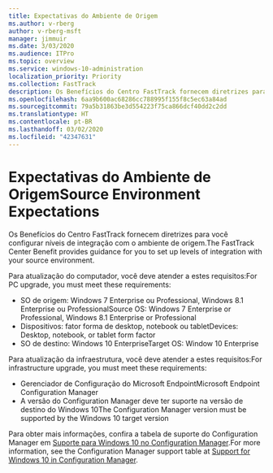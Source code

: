```yaml
---
title: Expectativas do Ambiente de Origem
ms.author: v-rberg
author: v-rberg-msft
manager: jimmuir
ms.date: 3/03/2020
ms.audience: ITPro
ms.topic: overview
ms.service: windows-10-administration
localization_priority: Priority
ms.collection: FastTrack
description: Os Benefícios do Centro FastTrack fornecem diretrizes para você configurar níveis de integração com o ambiente de origem para a implantação do Windows 10.
ms.openlocfilehash: 6aa9b600ac68286cc788995f155f8c5ec63a84ad
ms.sourcegitcommit: 79a5b31863be3d554223f75ca866dcf40dd2c2dd
ms.translationtype: HT
ms.contentlocale: pt-BR
ms.lasthandoff: 03/02/2020
ms.locfileid: "42347631"
---
```

# <a name="source-environment-expectations"></a><span data-ttu-id="b7c79-103">Expectativas do Ambiente de Origem</span><span class="sxs-lookup"><span data-stu-id="b7c79-103">Source Environment Expectations</span></span>

<span data-ttu-id="b7c79-104">Os Benefícios do Centro FastTrack fornecem diretrizes para você configurar níveis de integração com o ambiente de origem.</span><span class="sxs-lookup"><span data-stu-id="b7c79-104">The FastTrack Center Benefit provides guidance for you to set up levels of integration with your source environment.</span></span>
  
<span data-ttu-id="b7c79-105">Para atualização do computador, você deve atender a estes requisitos:</span><span class="sxs-lookup"><span data-stu-id="b7c79-105">For PC upgrade, you must meet these requirements:</span></span>

- <span data-ttu-id="b7c79-106">SO de origem: Windows 7 Enterprise ou Professional, Windows 8.1 Enterprise ou Professional</span><span class="sxs-lookup"><span data-stu-id="b7c79-106">Source OS: Windows 7 Enterprise or Professional, Windows 8.1 Enterprise or Professional</span></span>
- <span data-ttu-id="b7c79-107">Dispositivos: fator forma de desktop, notebook ou tablet</span><span class="sxs-lookup"><span data-stu-id="b7c79-107">Devices: Desktop, notebook, or tablet form factor</span></span>
- <span data-ttu-id="b7c79-108">SO de destino: Windows 10 Enterprise</span><span class="sxs-lookup"><span data-stu-id="b7c79-108">Target OS: Window 10 Enterprise</span></span>

<span data-ttu-id="b7c79-109">Para atualização da infraestrutura, você deve atender a estes requisitos:</span><span class="sxs-lookup"><span data-stu-id="b7c79-109">For infrastructure upgrade, you must meet these requirements:</span></span>   

- <span data-ttu-id="b7c79-110">Gerenciador de Configuração do Microsoft Endpoint</span><span class="sxs-lookup"><span data-stu-id="b7c79-110">Microsoft Endpoint Configuration Manager</span></span>  
- <span data-ttu-id="b7c79-111">A versão do Configuration Manager deve ter suporte na versão de destino do Windows 10</span><span class="sxs-lookup"><span data-stu-id="b7c79-111">The Configuration Manager version must be supported by the Windows 10 target version</span></span>

<span data-ttu-id="b7c79-112">Para obter mais informações, confira a tabela de suporte do Configuration Manager em [Suporte para Windows 10 no Configuration Manager](https://docs.microsoft.com/sccm/core/plan-design/configs/support-for-windows-10).</span><span class="sxs-lookup"><span data-stu-id="b7c79-112">For more information, see the Configuration Manager support table at [Support for Windows 10 in Configuration Manager](https://docs.microsoft.com/sccm/core/plan-design/configs/support-for-windows-10).</span></span>
  

 